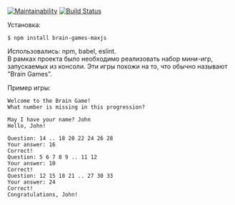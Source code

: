 [![Maintainability](https://api.codeclimate.com/v1/badges/59790a79de8c9b61d410/maintainability)](https://codeclimate.com/github/maximjs/project-lvl1-s160/maintainability)
[![Build Status](https://travis-ci.org/maximjs/project-lvl1-s160.svg?branch=master)](https://travis-ci.org/maximjs/project-lvl1-s160)

Установка:
```
$ npm install brain-games-maxjs
```

Использовались: npm, babel, eslint.  
В рамках проекта было необходимо реализовать набор мини-игр, запускаемых из консоли. Эти игры похожи на то, что обычно называют "Brain Games".

Пример игры:

```
Welcome to the Brain Game!
What number is missing in this progression?

May I have your name? John
Hello, John!

Question: 14 .. 18 20 22 24 26 28
Your answer: 16
Correct!
Question: 5 6 7 8 9 .. 11 12
Your answer: 10
Correct!
Question: 12 15 18 21 .. 27 30 33
Your answer: 24
Correct!
Congratulations, John!
```
